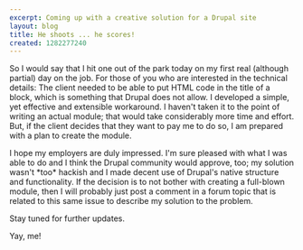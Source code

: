 ```yaml
---
excerpt: Coming up with a creative solution for a Drupal site
layout: blog
title: He shoots ... he scores!
created: 1282277240
---
```

<p>So I would say that I hit one out of the park today on my first real (although partial) day on the job. For those of you who are interested in the technical details: The client needed to be able to put HTML code in the title of a block, which is something that Drupal does not allow. I developed a simple, yet effective and extensible workaround. I haven't taken it to the point of writing an actual module; that would take considerably more time and effort. But, if the client decides that they want to pay me to do so, I am prepared with a plan to create the module.</p>
<p>I hope my employers are duly impressed. I'm sure pleased with what I was able to do and I think the Drupal community would approve, too; my solution wasn't *too* hackish and I made decent use of Drupal's native structure and functionality. If the decision is to not bother with creating a full-blown module, then I will probably just post a comment in a forum topic that is related to this same issue to describe my solution to the problem.</p>
<p>Stay tuned for further updates.</p>
<p>Yay, me!</p>
